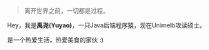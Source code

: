 > 离开世界之前，一切都是过程。

Hey，我是**禹尧(Yuyao)**，一只Java后端程序猿，现在Unimelb攻读硕士。

是一个热爱生活，热爱美食的家伙 :)

<!-- ##### 兴趣

* 动漫
* 游戏
* 数据科学
* 机器学习 -->

<!-- ##### 链接

* [LinkedIn](https://www.linkedin.com/in/ye-andy-yang-7a879988/)
* [Github](https://github.com/YEY11) -->
